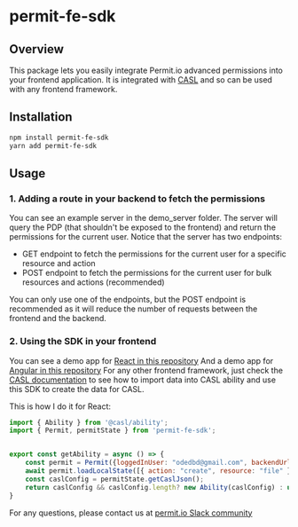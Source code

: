 # permit-fe-sdk

## Overview
This package lets you easily integrate Permit.io advanced permissions into your frontend application. It is integrated with [CASL](https://casl.js.org/v5/en/) and so can be used with any frontend framework.

## Installation
```bash
npm install permit-fe-sdk
yarn add permit-fe-sdk
```

## Usage
### 1. Adding a route in your backend to fetch the permissions
You can see an example server in the demo_server folder.
The server will query the PDP (that shouldn't be exposed to the frontend) and return the permissions for the current user.
Notice that the server has two endpoints:
- GET endpoint to fetch the permissions for the current user for a specific resource and action 
- POST endpoint to fetch the permissions for the current user for bulk resources and actions (recommended)

You can only use one of the endpoints, but the POST endpoint is recommended as it will reduce the number of requests between the frontend and the backend.

### 2. Using the SDK in your frontend
You can see a demo app for [React in this repository](https://github.com/permitio/fe-demo-react)
And a demo app for [Angular in this repository](https://github.com/permitio/fe-demo-angular)
For any other frontend framework, just check the [CASL documentation](https://casl.js.org/v5/en/) to see how to import data into CASL ability and use this SDK to create the data for CASL.

This is how I do it for React:
```javascript
import { Ability } from '@casl/ability';
import { Permit, permitState } from 'permit-fe-sdk';


export const getAbility = async () => {
    const permit = Permit({loggedInUser: "odedbd@gmail.com", backendUrl: "http://localhost:4000/"});
    await permit.loadLocalState([{ action: "create", resource: "file" }, { action: "update", resource: "file" }, { action: "delete", resource: "file" }, { action: "read", resource: "file" }]);
    const caslConfig = permitState.getCaslJson();
    return caslConfig && caslConfig.length? new Ability(caslConfig) : undefined ;
}
```

For any questions, please contact us at [permit.io Slack community](https://permit-io.slack.com/join/shared_invite/zt-nz6yjgnp-RlP9rtOPwO0n0aH_vLbmBQ)